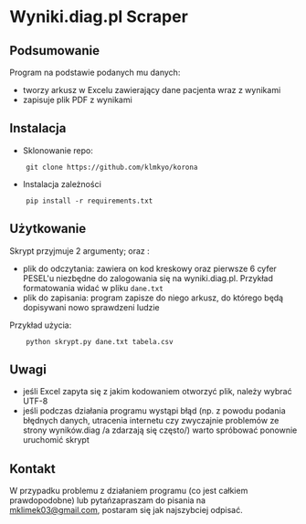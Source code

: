 # Wyniki.diag.pl Scraper
## Podsumowanie
Program na podstawie podanych mu danych:
- tworzy arkusz w Excelu zawierający dane pacjenta wraz z wynikami
- zapisuje plik PDF z wynikami

## Instalacja
- Sklonowanie repo:
```
    git clone https://github.com/klmkyo/korona
```
- Instalacja zależności
```
    pip install -r requirements.txt
```
## Użytkowanie
Skrypt przyjmuje 2 argumenty; <plik txt do odczytania> oraz <plik csv do zapisania>:
- plik do odczytania: zawiera on kod kreskowy oraz pierwsze 6 cyfer PESEL'u niezbędne do zalogowania się na wyniki.diag.pl. Przykład formatowania widać w pliku ```dane.txt```
- plik do zapisania: program zapisze do niego arkusz, do którego będą dopisywani nowo sprawdzeni ludzie

Przykład użycia:
```
    python skrypt.py dane.txt tabela.csv
```

## Uwagi
- jeśli Excel zapyta się z jakim kodowaniem otworzyć plik, należy wybrać UTF-8
- jeśli podczas działania programu wystąpi błąd (np. z powodu podania błędnych danych, utracenia internetu czy zwyczajnie problemów ze strony wyników.diag /a zdarzają się często/) warto spróbować ponownie uruchomić skrypt

## Kontakt
W przypadku problemu z działaniem programu (co jest całkiem prawdopodobne) lub pytańzapraszam do pisania na mklimek03@gmail.com, postaram się jak najszybciej odpisać.